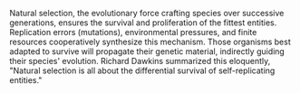 
Natural selection, the evolutionary force crafting species over successive generations, ensures the survival and proliferation of the fittest entities. Replication errors (mutations), environmental pressures, and finite resources cooperatively synthesize this mechanism. Those organisms best adapted to survive will propagate their genetic material, indirectly guiding their species' evolution. Richard Dawkins summarized this eloquently, "Natural selection is all about the differential survival of self-replicating entities."

